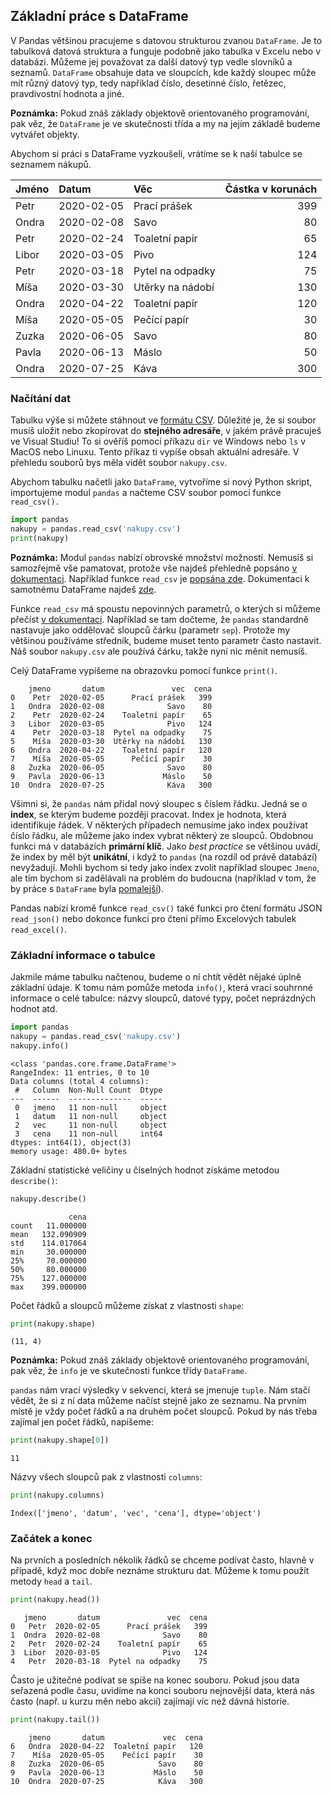 ## Základní práce s DataFrame

V Pandas většinou pracujeme s datovou strukturou zvanou `DataFrame`. Je to tabulková datová struktura a funguje podobně jako tabulka v Excelu nebo v databázi. Můžeme jej považovat za další datový typ vedle slovníků a seznamů. `DataFrame` obsahuje data ve sloupcích, kde každý sloupec může mít různý datový typ, tedy například číslo, desetinné číslo, řetězec, pravdivostní hodnota a jiné.

**Poznámka:** Pokud znáš základy objektově orientovaného programování, pak věz, že `DataFrame` je ve skutečnosti třída a my na jejím základě budeme vytvářet objekty.

Abychom si práci s DataFrame vyzkoušeli, vrátíme se k naší tabulce se seznamem nákupů.

| Jméno   | Datum      | Věc              | Částka v korunách |
|:--------|:-----------|:-----------------|-----:|
| Petr    | 2020-02-05 | Prací prášek     |  399 |
| Ondra   | 2020-02-08 | Savo             |   80 |
| Petr    | 2020-02-24 | Toaletní papír   |   65 |
| Libor   | 2020-03-05 | Pivo             |  124 |
| Petr    | 2020-03-18 | Pytel na odpadky |   75 |
| Míša    | 2020-03-30 | Utěrky na nádobí |  130 |
| Ondra   | 2020-04-22 | Toaletní papír   |  120 |
| Míša    | 2020-05-05 | Pečící papír     |   30 |
| Zuzka   | 2020-06-05 | Savo             |   80 |
| Pavla   | 2020-06-13 | Máslo            |   50 |
| Ondra   | 2020-07-25 | Káva             |  300 |

### Načítání dat

Tabulku výše si můžete stáhnout ve [formátu CSV](assets/nakupy.csv). Důležité je, že si soubor musíš uložit nebo zkopírovat do **stejného adresáře**, v jakém právě pracuješ ve Visual Studiu! To si ověříš pomocí příkazu `dir` ve Windows nebo `ls` v MacOS nebo Linuxu. Tento příkaz ti vypíše obsah aktuální adresáře. V přehledu souborů bys měla vidět soubor `nakupy.csv`.

Abychom tabulku načetli jako `DataFrame`, vytvoříme si nový Python skript, importujeme modul `pandas` a načteme CSV soubor pomocí funkce `read_csv().`

```py
import pandas
nakupy = pandas.read_csv('nakupy.csv')
print(nakupy)
```

**Poznámka:** Modul `pandas` nabízí obrovské množství možností. Nemusíš si samozřejmě vše pamatovat, protože vše najdeš přehledně popsáno [v dokumentaci](https://pandas.pydata.org/docs/). Například funkce `read_csv` je [popsána zde](https://pandas.pydata.org/pandas-docs/stable/reference/api/pandas.read_csv.html). Dokumentaci k samotnému DataFrame najdeš [zde](https://pandas.pydata.org/pandas-docs/stable/reference/api/pandas.DataFrame.html).

Funkce `read_csv` má spoustu nepovinných parametrů, o kterých si můžeme přečíst [v dokumentaci](https://pandas.pydata.org/pandas-docs/stable/reference/api/pandas.read_csv.html). Například se tam dočteme, že `pandas` standardně nastavuje jako oddělovač sloupců čárku (parametr `sep`). Protože my většinou používáme středník, budeme muset tento parametr často nastavit. Náš soubor `nakupy.csv` ale používá čárku, takže nyní nic měnit nemusíš.

Celý DataFrame vypíšeme na obrazovku pomocí funkce `print()`.

```shell
    jmeno       datum               vec  cena
0    Petr  2020-02-05      Prací prášek   399
1   Ondra  2020-02-08              Savo    80
2    Petr  2020-02-24    Toaletní papír    65
3   Libor  2020-03-05              Pivo   124
4    Petr  2020-03-18  Pytel na odpadky    75
5    Míša  2020-03-30  Utěrky na nádobí   130
6   Ondra  2020-04-22    Toaletní papír   120
7    Míša  2020-05-05      Pečící papír    30
8   Zuzka  2020-06-05              Savo    80
9   Pavla  2020-06-13             Máslo    50
10  Ondra  2020-07-25              Káva   300
```

Všimni si, že `pandas` nám přidal nový sloupec s číslem řádku. Jedná se o **index**, se kterým budeme později pracovat. Index je hodnota, která identifikuje řádek. V některých případech nemusíme jako index používat číslo řádku, ale můžeme jako index vybrat některý ze sloupců. Obdobnou funkci má v databázích **primární klíč**. Jako *best practice* se většinou uvádí, že index by měl být **unikátní**, i když to `pandas` (na rozdíl od právě databází) nevyžadují. Mohli bychom si tedy jako index zvolit například sloupec `Jmeno`, ale tím bychom si zadělávali na problém do budoucna (například v tom, že by práce s `DataFrame` byla [pomalejší](https://stackoverflow.com/q/16626058/4693904)).

Pandas nabízí kromě funkce `read_csv()` také funkci pro čtení formátu JSON `read_json()` nebo dokonce funkci pro čtení přímo Excelových tabulek `read_excel()`.

### Základní informace o tabulce

Jakmile máme tabulku načtenou, budeme o ní chtít vědět nějaké úplně základní údaje. K tomu nám pomůže metoda `info()`, která vrací souhrnné informace o celé tabulce: názvy sloupců, datové typy, počet neprázdných hodnot atd.

```py
import pandas
nakupy = pandas.read_csv('nakupy.csv')
nakupy.info()
```

```shell
<class 'pandas.core.frame.DataFrame'>
RangeIndex: 11 entries, 0 to 10
Data columns (total 4 columns):
 #   Column  Non-Null Count  Dtype
---  ------  --------------  -----
 0   jmeno   11 non-null     object
 1   datum   11 non-null     object
 2   vec     11 non-null     object
 3   cena    11 non-null     int64
dtypes: int64(1), object(3)
memory usage: 480.0+ bytes
```

Základní statistické veličiny u číselných hodnot získáme metodou `describe()`:
```py
nakupy.describe()
```

```shell
             cena
count   11.000000
mean   132.090909
std    114.017064
min     30.000000
25%     70.000000
50%     80.000000
75%    127.000000
max    399.000000
```

Počet řádků a sloupců můžeme získat z vlastnosti `shape`:

```py
print(nakupy.shape)
```

```shell
(11, 4)
```

**Poznámka:** Pokud znáš základy objektově orientovaného programování, pak věz, že `info` je ve skutečnosti funkce třídy `DataFrame`.

`pandas` nám vrací výsledky v sekvenci, která se jmenuje `tuple`. Nám stačí vědět, že si z ní data můžeme načíst stejně jako ze seznamu. Na prvním místě je vždy počet řádků a na druhém počet sloupců. Pokud by nás třeba zajímal jen počet řádků, napíšeme:

```py
print(nakupy.shape[0])
```

```shell
11
```

Názvy všech sloupců pak z vlastnosti `columns`:

```py
print(nakupy.columns)
```

```shell
Index(['jmeno', 'datum', 'vec', 'cena'], dtype='object')
```

### Začátek a konec

Na prvních a posledních několik řádků se chceme podívat často, hlavně v případě, když moc dobře neznáme strukturu dat. Můžeme k tomu použít metody `head` a `tail`.

```py
print(nakupy.head())
```

```shell
   jmeno       datum               vec  cena
0   Petr  2020-02-05      Prací prášek   399
1  Ondra  2020-02-08              Savo    80
2   Petr  2020-02-24    Toaletní papír    65
3  Libor  2020-03-05              Pivo   124
4   Petr  2020-03-18  Pytel na odpadky    75
```

Často je užitečné podívat se spíše na konec souboru. Pokud jsou data seřazená podle času, uvidíme na konci souboru nejnovější data, která nás často (např. u kurzu měn nebo akcií) zajímají víc než dávná historie.

```py
print(nakupy.tail())
```

```shell
    jmeno       datum             vec  cena
6   Ondra  2020-04-22  Toaletní papír   120
7    Míša  2020-05-05    Pečící papír    30
8   Zuzka  2020-06-05            Savo    80
9   Pavla  2020-06-13           Máslo    50
10  Ondra  2020-07-25            Káva   300
```
